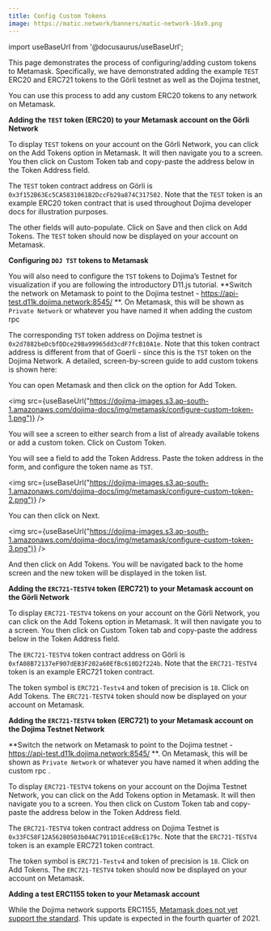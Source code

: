 ```yaml
---
title: Config Custom Tokens
image: https://matic.network/banners/matic-network-16x9.png
---
```


import useBaseUrl from '@docusaurus/useBaseUrl';

This page demonstrates the process of configuring/adding custom tokens to Metamask. Specifically, we have demonstrated adding the example `TEST` ERC20 and ERC721 tokens to the Görli testnet as well as the Dojima testnet,

You can use this process to add any custom ERC20 tokens to any network on Metamask.

**Adding the `TEST` token (ERC20) to your Metamask account on the Görli Network**

To display `TEST` tokens on your account on the Görli Network, you can click on the Add Tokens option in Metamask. It will then navigate you to a screen. You then click on Custom Token tab and copy-paste the address below in the Token Address field.

The `TEST` token contract address on Görli is `0x3f152B63Ec5CA5831061B2DccFb29a874C317502`. Note that the `TEST` token is an example ERC20 token contract that is used throughout Dojima developer docs for illustration purposes.

The other fields will auto-populate. Click on Save and then click on Add Tokens. The `TEST` token should now be displayed on your account on Metamask.

**Configuring `DOJ TST` tokens to Metamask**

You will also need to configure the `TST` tokens to Dojima’s Testnet for visualization if you are following the introductory D11.js tutorial. **Switch the network on Metamask to point to the Dojima testnet - https://api-test.d11k.dojima.network:8545/ **. On Metamask, this will be shown as `Private Network` or whatever you have named it when adding the custom rpc 

The corresponding `TST` token address on Dojima testnet is `0x2d7882beDcbfDDce29Ba99965dd3cdF7fcB10A1e`. Note that this token contract address is different from that of Goerli - since this is the `TST` token on the Dojima Network. A detailed, screen-by-screen guide to add custom tokens is shown here:

You can open Metamask and then click on the option for Add Token.

<img src={useBaseUrl("https://dojima-images.s3.ap-south-1.amazonaws.com/dojima-docs/img/metamask/configure-custom-token-1.png")} />

You will see a screen to either search from a list of already available tokens or add a custom token. Click on Custom Token.

You will see a field to add the Token Address. Paste the token address in the form, and configure the token name as `TST`.

<img src={useBaseUrl("https://dojima-images.s3.ap-south-1.amazonaws.com/dojima-docs/img/metamask/configure-custom-token-2.png")} />

You can then click on Next.

<img src={useBaseUrl("https://dojima-images.s3.ap-south-1.amazonaws.com/dojima-docs/img/metamask/configure-custom-token-3.png")} />

And then click on Add Tokens. You will be navigated back to the home screen and the new token will be displayed in the token list.

**Adding the `ERC721-TESTV4` token (ERC721) to your Metamask account on the Görli Network**

To display `ERC721-TESTV4` tokens on your account on the Görli Network, you can click on the Add Tokens option in Metamask. It will then navigate you to a screen. You then click on Custom Token tab and copy-paste the address below in the Token Address field.

The `ERC721-TESTV4` token contract address on Görli is `0xfA08B72137eF907dEB3F202a60EfBc610D2f224b`. Note that the `ERC721-TESTV4` token is an example ERC721 token contract.

The token symbol is `ERC721-Testv4` and token of precision is `18`. Click on Add Tokens. The `ERC721-TESTV4` token should now be displayed on your account on Metamask.

**Adding the `ERC721-TESTV4` token (ERC721) to your Metamask account on the Dojima Testnet Network**

**Switch the network on Metamask to point to the Dojima testnet - https://api-test.d11k.dojima.network:8545/ **. On Metamask, this will be shown as `Private Network` or whatever you have named it when adding the custom rpc .

To display `ERC721-TESTV4` tokens on your account on the Dojima Testnet Network, you can click on the Add Tokens option in Metamask. It will then navigate you to a screen. You then click on Custom Token tab and copy-paste the address below in the Token Address field.

The `ERC721-TESTV4` token contract address on Dojima Testnet is `0x33FC58F12A56280503b04AC7911D1EceEBcE179c`. Note that the `ERC721-TESTV4` token is an example ERC721 token contract.

The token symbol is `ERC721-Testv4` and token of precision is `18`. Click on Add Tokens. The `ERC721-TESTV4` token should now be displayed on your account on Metamask.

**Adding a test ERC1155 token to your Metamask account**

While the Dojima network supports ERC1155, [Metamask does not yet support the standard](https://metamask.zendesk.com/hc/en-us/articles/360058488651-Does-MetaMask-support-ERC-1155-). This update is expected in the fourth quarter of 2021.